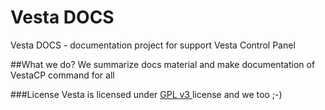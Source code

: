 # Vesta DOCS
Vesta DOCS - documentation project for support Vesta Control Panel

##What we do?
We summarize docs material and make documentation of VestaCP command for all

###License
Vesta is licensed under  [GPL v3 ](https://github.com/serghey-rodin/vesta/blob/master/LICENSE) license and we too ;-)

